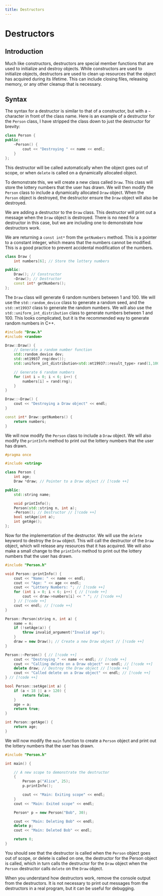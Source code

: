 ```yaml
---
title: Destructors
---
```


# Destructors

## Introduction

Much like constructors, destructors are special member functions that are used to initialize and destroy objects. While constructors are used to initialize objects, destructors are used to clean up resources that the object has acquired during its lifetime. This can include closing files, releasing memory, or any other cleanup that is necessary.

## Syntax

The syntax for a destructor is similar to that of a constructor, but with a `~` character in front of the class name. Here is an example of a destructor for the `Person` class, I have stripped the class down to just the destructor for brevity:

```cpp
class Person {
public:
    ~Person() {
        cout << "Destroying " << name << endl;
    }
};
```

This destructor will be called automatically when the object goes out of scope, or when `delete` is called on a dynamically allocated object.

To demonstrate this, we will create a new class called `Draw`. This class will store the lottery numbers that the user has drawn. We will then modify the `Person` class to include a dynamically allocated `Draw` object. When the `Person` object is destroyed, the destructor ensure the `Draw` object will also be destroyed.

We are adding a destructor to the `Draw` class. This destructor will print out a message when the `Draw` object is destroyed. There is no need for a destructor in this case, but we are including one to demonstrate how destructors work.

We are returning a `const int*` from the `getNumbers` method. This is a pointer to a constant integer, which means that the numbers cannot be modified. This is a good practice to prevent accidental modification of the numbers.

```cpp Draw.cpp A:Draw.h Person.cpp Person.h
class Draw {
    int numbers[6]; // Store the lottery numbers

public:
    Draw(); // Constructor
    ~Draw(); // Destructor
    const int* getNumbers();
};
```

The `Draw` class will generate 6 random numbers between 1 and 100. We will use the `std::random_device` class to generate a random seed, and the `std::mt19937` class to generate the random numbers. We will also use the `std::uniform_int_distribution` class to generate numbers between 1 and 100. This looks complicated, but it is the recommended way to generate random numbers in C++.

```cpp A:Draw.cpp Draw.h Person.cpp Person.h
#include "Draw.h"
#include <random>

Draw::Draw() {
    // Generate a random number function
    std::random_device dev;
    std::mt19937 rng(dev());
    std::uniform_int_distribution<std::mt19937::result_type> rand(1,100); // distribution in range [1, 100]

    // Generate 6 random numbers
    for (int i = 0; i < 6; i++) {
        numbers[i] = rand(rng);
    }
}

Draw::~Draw() {
    cout << "Destroying a Draw object" << endl;
}

const int* Draw::getNumbers() {
    return numbers;
}
```

We will now modify the `Person` class to include a `Draw` object. We will also modify the `printInfo` method to print out the lottery numbers that the user has drawn.

```cpp Draw.cpp Draw.h Person.cpp A:Person.h
#pragma once

#include <string>

class Person {
    int age;
    Draw *draw; // Pointer to a Draw object // [!code ++]

public:
    std::string name;

    void printInfo();
    Person(std::string n, int a);
    ~Person(); // Destructor // [!code ++]
    bool setAge(int a);
    int getAge();
};
```

Now for the implementation of the destructor. We will use the `delete` keyword to destroy the `Draw` object. This will call the destructor of the `Draw` object, which will release any resources that it has acquired. We will also make a small change to the `printInfo` method to print out the lottery numbers that the user has drawn.

```cpp Draw.cpp Draw.h A:Person.cpp Person.h
#include "Person.h"

void Person::printInfo() {
    cout << "Name: " << name << endl;
    cout << "Age: " << age << endl;
    cout << "Lottery Numbers: "; // [!code ++]
    for (int i = 0; i < 6; i++) { // [!code ++]
        cout << draw->numbers[i] << " "; // [!code ++]
    } // [!code ++]
    cout << endl; // [!code ++]
}

Person::Person(string n, int a) {
    name = n;
    if (!setAge(a)) {
        throw invalid_argument("Invalid age");
    }
    draw = new Draw(); // Create a new Draw object // [!code ++]
}

Person::~Person() { // [!code ++]
    cout << "Destroying " << name << endl; // [!code ++]
    cout << "Calling delete on a Draw object" << endl; // [!code ++]
    delete draw; // Destroy the Draw object // [!code ++]
    cout << "Called delete on a Draw object" << endl; // [!code ++]
} // [!code ++]

bool Person::setAge(int a) {
    if (a < 18 || a > 120) {
        return false;
    }
    age = a;
    return true;
}

int Person::getAge() {
    return age;
}
```

We will now modify the `main` function to create a `Person` object and print out the lottery numbers that the user has drawn.

```cpp Draw.cpp Person.cpp A:main
#include "Person.h"

int main() {

    // A new scope to demonstrate the destructor
    {
        Person p("Alice", 25);
        p.printInfo();

        cout << "Main: Exiting scope" << endl;
    }
    cout << "Main: Exited scope" << endl;

    Person* p = new Person("Bob", 30);

    cout << "Main: Deleting Bob" << endl;
    delete p;
    cout << "Main: Deleted Bob" << endl;

    return 0;
}
```

You should see that the destructor is called when the `Person` object goes out of scope, or delete is called on one, the destructor for the Person object is called, which in turn calls the destructor for the `Draw` object when the `Person` destructor calls `delete` on the `Draw` object.

When you understand how destructors work, remove the console output from the destructors. It is not necessary to print out messages from the destructors in a real program, but it can be useful for debugging.
